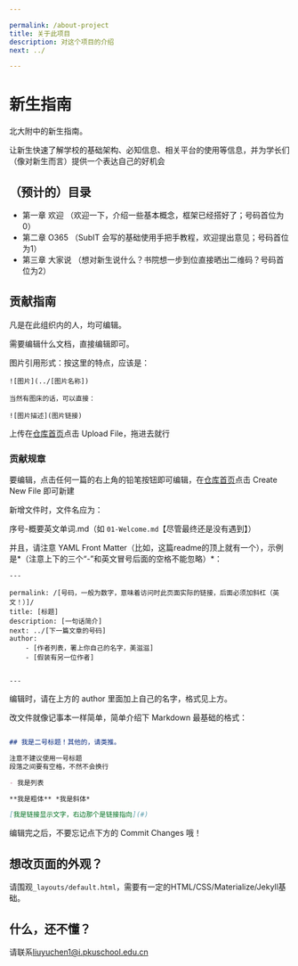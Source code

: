 ```yaml
---

permalink: /about-project
title: 关于此项目
description: 对这个项目的介绍
next: ../

---
```


# 新生指南

北大附中的新生指南。

让新生快速了解学校的基础架构、必知信息、相关平台的使用等信息，并为学长们（像对新生而言）提供一个表达自己的好机会

## （预计的）目录

- 第一章 欢迎 （欢迎一下，介绍一些基本概念，框架已经搭好了；号码首位为0）
- 第二章 O365 （SubIT 会写的基础使用手把手教程，欢迎提出意见；号码首位为1）
- 第三章 大家说 （想对新生说什么？书院想一步到位直接晒出二维码？号码首位为2）


## 贡献指南

凡是在此组织内的人，均可编辑。

需要编辑什么文档，直接编辑即可。

图片引用形式：按这里的特点，应该是：

```
![图片](../[图片名称])

当然有图床的话，可以直接：

![图片描述](图片链接)
```

上传在[仓库首页](https://github.com/pkuschool/intro)点击 Upload File，拖进去就行

### 贡献规章

要编辑，点击任何一篇的右上角的铅笔按钮即可编辑，在[仓库首页](https://github.com/pkuschool/intro)点击 Create New File 即可新建

新增文件时，文件名应为：

序号-概要英文单词.md（如 ``` 01-Welcome.md ```【尽管最终还是没有遇到】）

并且，请注意 YAML Front Matter（比如，这篇readme的顶上就有一个），示例是*（注意上下的三个“-”和英文冒号后面的空格不能忽略）*：

```
---

permalink: /[号码，一般为数字，意味着访问时此页面实际的链接，后面必须加斜杠（英文！）]/
title: [标题]
description: [一句话简介]
next: ../[下一篇文章的号码]
author:
    - [作者列表，署上你自己的名字，美滋滋]
    - [假装有另一位作者]


---
```

编辑时，请在上方的 author 里面加上自己的名字，格式见上方。

改文件就像记事本一样简单，简单介绍下 Markdown 最基础的格式：

```markdown

## 我是二号标题！其他的，请类推。

注意不建议使用一号标题
段落之间要有空格，不然不会换行

- 我是列表

**我是粗体** *我是斜体*

[我是链接显示文字，右边那个是链接指向](#)
```
编辑完之后，不要忘记点下方的 Commit Changes 哦！

## 想改页面的外观？

请围观```_layouts/default.html```，需要有一定的HTML/CSS/Materialize/Jekyll基础。

## 什么，还不懂？

请联系<liuyuchen1@i.pkuschool.edu.cn>
